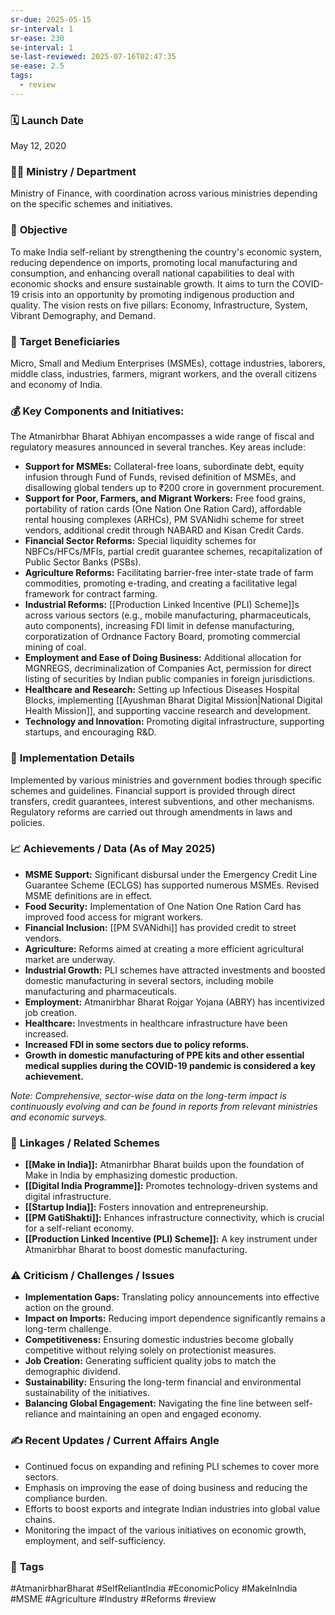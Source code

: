 ```yaml
---
sr-due: 2025-05-15
sr-interval: 1
sr-ease: 230
se-interval: 1
se-last-reviewed: 2025-07-16T02:47:35
se-ease: 2.5
tags:
  - review
---
```



### 🗓️ **Launch Date**
May 12, 2020

### 🧑‍🏫 **Ministry / Department**
Ministry of Finance, with coordination across various ministries depending on the specific schemes and initiatives.

### 🎯 **Objective**
To make India self-reliant by strengthening the country's economic system, reducing dependence on imports, promoting local manufacturing and consumption, and enhancing overall national capabilities to deal with economic shocks and ensure sustainable growth. It aims to turn the COVID-19 crisis into an opportunity by promoting indigenous production and quality. The vision rests on five pillars: Economy, Infrastructure, System, Vibrant Demography, and Demand.

### 👥 **Target Beneficiaries**
Micro, Small and Medium Enterprises (MSMEs), cottage industries, laborers, middle class, industries, farmers, migrant workers, and the overall citizens and economy of India.

### 💰 **Key Components and Initiatives:**
The Atmanirbhar Bharat Abhiyan encompasses a wide range of fiscal and regulatory measures announced in several tranches. Key areas include:

-   **Support for MSMEs:** Collateral-free loans, subordinate debt, equity infusion through Fund of Funds, revised definition of MSMEs, and disallowing global tenders up to ₹200 crore in government procurement.
-   **Support for Poor, Farmers, and Migrant Workers:** Free food grains, portability of ration cards (One Nation One Ration Card), affordable rental housing complexes (ARHCs), PM SVANidhi scheme for street vendors, additional credit through NABARD and Kisan Credit Cards.
-   **Financial Sector Reforms:** Special liquidity schemes for NBFCs/HFCs/MFIs, partial credit guarantee schemes, recapitalization of Public Sector Banks (PSBs).
-   **Agriculture Reforms:** Facilitating barrier-free inter-state trade of farm commodities, promoting e-trading, and creating a facilitative legal framework for contract farming.
-   **Industrial Reforms:** [[Production Linked Incentive (PLI) Scheme]]s across various sectors (e.g., mobile manufacturing, pharmaceuticals, auto components), increasing FDI limit in defense manufacturing, corporatization of Ordnance Factory Board, promoting commercial mining of coal.
-   **Employment and Ease of Doing Business:** Additional allocation for MGNREGS, decriminalization of Companies Act, permission for direct listing of securities by Indian public companies in foreign jurisdictions.
-   **Healthcare and Research:** Setting up Infectious Diseases Hospital Blocks, implementing [[Ayushman Bharat Digital Mission|National Digital Health Mission]], and supporting vaccine research and development.
-   **Technology and Innovation:** Promoting digital infrastructure, supporting startups, and encouraging R&D.

### 📍 **Implementation Details**
Implemented by various ministries and government bodies through specific schemes and guidelines. Financial support is provided through direct transfers, credit guarantees, interest subventions, and other mechanisms. Regulatory reforms are carried out through amendments in laws and policies.

### 📈 **Achievements / Data** (As of May 2025)
-   **MSME Support:** Significant disbursal under the Emergency Credit Line Guarantee Scheme (ECLGS) has supported numerous MSMEs. Revised MSME definitions are in effect.
-   **Food Security:** Implementation of One Nation One Ration Card has improved food access for migrant workers.
-   **Financial Inclusion:** [[PM SVANidhi]] has provided credit to street vendors.
-   **Agriculture:** Reforms aimed at creating a more efficient agricultural market are underway.
-   **Industrial Growth:** PLI schemes have attracted investments and boosted domestic manufacturing in several sectors, including mobile manufacturing and pharmaceuticals.
-   **Employment:** Atmanirbhar Bharat Rojgar Yojana (ABRY) has incentivized job creation.
-   **Healthcare:** Investments in healthcare infrastructure have been increased.
-   **Increased FDI in some sectors due to policy reforms.**
-   **Growth in domestic manufacturing of PPE kits and other essential medical supplies during the COVID-19 pandemic is considered a key achievement.**

*Note: Comprehensive, sector-wise data on the long-term impact is continuously evolving and can be found in reports from relevant ministries and economic surveys.*

### 🧩 **Linkages / Related Schemes**
-   **[[Make in India]]:** Atmanirbhar Bharat builds upon the foundation of Make in India by emphasizing domestic production.
-   **[[Digital India Programme]]:** Promotes technology-driven systems and digital infrastructure.
-   **[[Startup India]]:** Fosters innovation and entrepreneurship.
-   **[[PM GatiShakti]]:** Enhances infrastructure connectivity, which is crucial for a self-reliant economy.
-   **[[Production Linked Incentive (PLI) Scheme]]:** A key instrument under Atmanirbhar Bharat to boost domestic manufacturing.

### ⚠️ **Criticism / Challenges / Issues**
-   **Implementation Gaps:** Translating policy announcements into effective action on the ground.
-   **Impact on Imports:** Reducing import dependence significantly remains a long-term challenge.
-   **Competitiveness:** Ensuring domestic industries become globally competitive without relying solely on protectionist measures.
-   **Job Creation:** Generating sufficient quality jobs to match the demographic dividend.
-   **Sustainability:** Ensuring the long-term financial and environmental sustainability of the initiatives.
-   **Balancing Global Engagement:** Navigating the fine line between self-reliance and maintaining an open and engaged economy.

### ✍️ **Recent Updates / Current Affairs Angle**
-   Continued focus on expanding and refining PLI schemes to cover more sectors.
-   Emphasis on improving the ease of doing business and reducing the compliance burden.
-   Efforts to boost exports and integrate Indian industries into global value chains.
-   Monitoring the impact of the various initiatives on economic growth, employment, and self-sufficiency.

### 🔗 **Tags**
#AtmanirbharBharat #SelfReliantIndia #EconomicPolicy #MakeInIndia #MSME #Agriculture #Industry #Reforms
#review